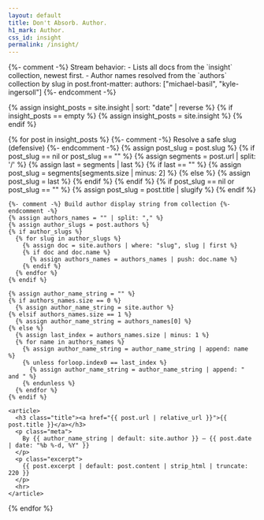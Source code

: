 ```yaml
---
layout: default
title: Don't Absorb. Author.
h1_mark: Author.
css_id: insight
permalink: /insight/
---
```


<section id="insights-stream">
  {%- comment -%}
  Stream behavior:
  - Lists all docs from the `insight` collection, newest first.
  - Author names resolved from the `authors` collection by slug in post.front-matter:
      authors: ["michael-basil", "kyle-ingersoll"]
  {%- endcomment -%}

  {% assign insight_posts = site.insight | sort: "date" | reverse %}
  {% if insight_posts == empty %}
    {% assign insight_posts = site.insight %}
  {% endif %}

  {% for post in insight_posts %}
    {%- comment -%} Resolve a safe slug (defensive) {%- endcomment -%}
    {% assign post_slug = post.slug %}
    {% if post_slug == nil or post_slug == "" %}
      {% assign segments = post.url | split: '/' %}
      {% assign last = segments | last %}
      {% if last == "" %}
        {% assign post_slug = segments[segments.size | minus: 2] %}
      {% else %}
        {% assign post_slug = last %}
      {% endif %}
    {% endif %}
    {% if post_slug == nil or post_slug == "" %}
      {% assign post_slug = post.title | slugify %}
    {% endif %}

    {%- comment -%} Build author display string from collection {%- endcomment -%}
    {% assign authors_names = "" | split: "," %}
    {% assign author_slugs = post.authors %}
    {% if author_slugs %}
      {% for slug in author_slugs %}
        {% assign doc = site.authors | where: "slug", slug | first %}
        {% if doc and doc.name %}
          {% assign authors_names = authors_names | push: doc.name %}
        {% endif %}
      {% endfor %}
    {% endif %}

    {% assign author_name_string = "" %}
    {% if authors_names.size == 0 %}
      {% assign author_name_string = site.author %}
    {% elsif authors_names.size == 1 %}
      {% assign author_name_string = authors_names[0] %}
    {% else %}
      {% assign last_index = authors_names.size | minus: 1 %}
      {% for name in authors_names %}
        {% assign author_name_string = author_name_string | append: name %}
        {% unless forloop.index0 == last_index %}
          {% assign author_name_string = author_name_string | append: " and " %}
        {% endunless %}
      {% endfor %}
    {% endif %}

    <article>
      <h3 class="title"><a href="{{ post.url | relative_url }}">{{ post.title }}</a></h3>
      <p class="meta">
        By {{ author_name_string | default: site.author }} — {{ post.date | date: "%b %-d, %Y" }}
      </p>
      <p class="excerpt">
        {{ post.excerpt | default: post.content | strip_html | truncate: 220 }}
      </p>
      <hr>
    </article>
  {% endfor %}
</section>
